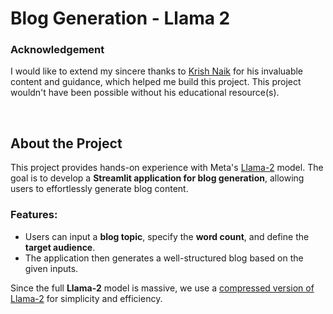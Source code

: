 # Blog Generation - Llama 2

### Acknowledgement

[](https://github.com/SoubhikSinha/LLM-LangChain-PineCone-VectorDB#acknowledgement)

I would like to extend my sincere thanks to  [Krish Naik](https://github.com/krishnaik06)  for his invaluable content and guidance, which helped me build this project. This project wouldn't have been possible without his educational resource(s).

<br>


## About the Project
This project provides hands-on experience with Meta's [Llama-2](https://www.llama.com/llama2/) model. The goal is to develop a **Streamlit application for blog generation**, allowing users to effortlessly generate blog content.

### Features:
-   Users can input a **blog topic**, specify the **word count**, and define the **target audience**.
-   The application then generates a well-structured blog based on the given inputs.

Since the full **Llama-2** model is massive, we use a [compressed version of Llama-2](https://huggingface.co/TheBloke/Llama-2-7B-Chat-GGML/blob/main/llama-2-7b-chat.ggmlv3.q8_0.bin) for simplicity and efficiency.

<br>

